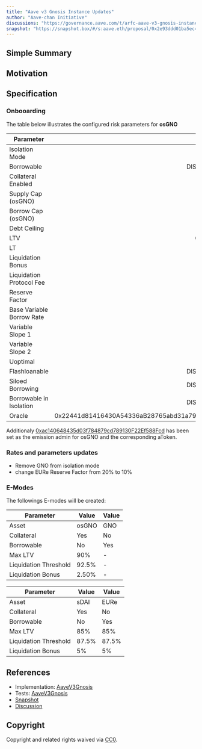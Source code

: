 ```yaml
---
title: "Aave v3 Gnosis Instance Updates"
author: "Aave-chan Initiative"
discussions: "https://governance.aave.com/t/arfc-aave-v3-gnosis-instance-updates/20334"
snapshot: "https://snapshot.box/#/s:aave.eth/proposal/0x2e93ddd01ba5ec415b0962907b7c65def947d1ed94f1e5b402c5578560b1dddb"
---
```


## Simple Summary

## Motivation

## Specification

### Onbooarding

The table below illustrates the configured risk parameters for **osGNO**

| Parameter                 |                                      Value |
| ------------------------- | -----------------------------------------: |
| Isolation Mode            |                                      false |
| Borrowable                |                                   DISABLED |
| Collateral Enabled        |                                       true |
| Supply Cap (osGNO)        |                                      4,750 |
| Borrow Cap (osGNO)        |                                          1 |
| Debt Ceiling              |                                      USD 0 |
| LTV                       |                                     0.05 % |
| LT                        |                                      0.1 % |
| Liquidation Bonus         |                                      7.5 % |
| Liquidation Protocol Fee  |                                       10 % |
| Reserve Factor            |                                       10 % |
| Base Variable Borrow Rate |                                        0 % |
| Variable Slope 1          |                                        0 % |
| Variable Slope 2          |                                        0 % |
| Uoptimal                  |                                       50 % |
| Flashloanable             |                                   DISABLED |
| Siloed Borrowing          |                                   DISABLED |
| Borrowable in Isolation   |                                   DISABLED |
| Oracle                    | 0x22441d81416430A54336aB28765abd31a792Ad37 |

Additionaly [0xac140648435d03f784879cd789130F22Ef588Fcd](https://gnosisscan.io/address/0xac140648435d03f784879cd789130F22Ef588Fcd) has been set as the emission admin for osGNO and the corresponding aToken.

### Rates and parameters updates

- Remove GNO from isolation mode
- change EURe Reserve Factor from 20% to 10%

### E-Modes

The followings E-modes will be created:

| **Parameter**         | **Value** | **Value** |
| --------------------- | --------- | --------- |
| Asset                 | osGNO     | GNO       |
| Collateral            | Yes       | No        |
| Borrowable            | No        | Yes       |
| Max LTV               | 90%       | -         |
| Liquidation Threshold | 92.5%     | -         |
| Liquidation Bonus     | 2.50%     | -         |

| **Parameter**         | **Value** | **Value** |
| --------------------- | --------- | --------- |
| Asset                 | sDAI      | EURe      |
| Collateral            | Yes       | No        |
| Borrowable            | No        | Yes       |
| Max LTV               | 85%       | 85%       |
| Liquidation Threshold | 87.5%     | 87.5%     |
| Liquidation Bonus     | 5%        | 5%        |

## References

- Implementation: [AaveV3Gnosis](https://github.com/bgd-labs/aave-proposals-v3/blob/main/src/20241224_AaveV3Gnosis_AaveV3GnosisInstanceUpdates/AaveV3Gnosis_AaveV3GnosisInstanceUpdates_20241224.sol)
- Tests: [AaveV3Gnosis](https://github.com/bgd-labs/aave-proposals-v3/blob/main/src/20241224_AaveV3Gnosis_AaveV3GnosisInstanceUpdates/AaveV3Gnosis_AaveV3GnosisInstanceUpdates_20241224.t.sol)
- [Snapshot](https://snapshot.box/#/s:aave.eth/proposal/0x2e93ddd01ba5ec415b0962907b7c65def947d1ed94f1e5b402c5578560b1dddb)
- [Discussion](https://governance.aave.com/t/arfc-aave-v3-gnosis-instance-updates/20334)

## Copyright

Copyright and related rights waived via [CC0](https://creativecommons.org/publicdomain/zero/1.0/).
